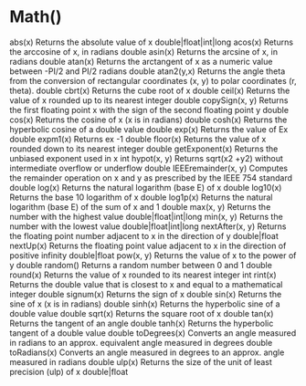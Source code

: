 # Math()
abs(x)	Returns the absolute value of x	double|float|int|long
        acos(x)	Returns the arccosine of x, in radians	double
        asin(x)	Returns the arcsine of x, in radians	double
        atan(x)	Returns the arctangent of x as a numeric value between -PI/2 and PI/2 radians	double
        atan2(y,x)	Returns the angle theta from the conversion of rectangular coordinates (x, y) to polar coordinates (r, theta).	double
        cbrt(x)	Returns the cube root of x	double
        ceil(x)	Returns the value of x rounded up to its nearest integer	double
        copySign(x, y)	Returns the first floating point x with the sign of the second floating point y	double
        cos(x)	Returns the cosine of x (x is in radians)	double
        cosh(x)	Returns the hyperbolic cosine of a double value	double
        exp(x)	Returns the value of Ex	double
        expm1(x)	Returns ex -1	double
        floor(x)	Returns the value of x rounded down to its nearest integer	double
        getExponent(x)	Returns the unbiased exponent used in x	int
        hypot(x, y)	Returns sqrt(x2 +y2) without intermediate overflow or underflow	double
        IEEEremainder(x, y)	Computes the remainder operation on x and y as prescribed by the IEEE 754 standard	double
        log(x)	Returns the natural logarithm (base E) of x	double
        log10(x)	Returns the base 10 logarithm of x	double
        log1p(x)	Returns the natural logarithm (base E) of the sum of x and 1	double
        max(x, y)	Returns the number with the highest value	double|float|int|long
        min(x, y)	Returns the number with the lowest value	double|float|int|long
        nextAfter(x, y)	Returns the floating point number adjacent to x in the direction of y	double|float
        nextUp(x)	Returns the floating point value adjacent to x in the direction of positive infinity	double|float
        pow(x, y)	Returns the value of x to the power of y	double
        random()	Returns a random number between 0 and 1	double
        round(x)	Returns the value of x rounded to its nearest integer	int
        rint(x)	Returns the double value that is closest to x and equal to a mathematical integer	double
        signum(x)	Returns the sign of x	double
        sin(x)	Returns the sine of x (x is in radians)	double
        sinh(x)	Returns the hyperbolic sine of a double value	double
        sqrt(x)	Returns the square root of x	double
        tan(x)	Returns the tangent of an angle	double
        tanh(x)	Returns the hyperbolic tangent of a double value	double
        toDegrees(x)	Converts an angle measured in radians to an approx. equivalent angle measured in degrees	double
        toRadians(x)	Converts an angle measured in degrees to an approx. angle measured in radians	double
        ulp(x)	Returns the size of the unit of least precision (ulp) of x	double|float
